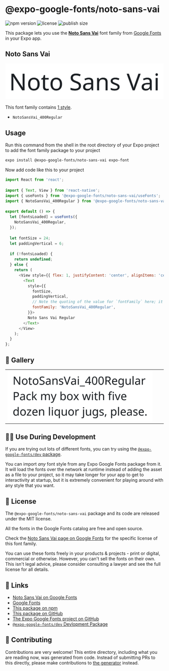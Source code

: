 # @expo-google-fonts/noto-sans-vai

![npm version](https://flat.badgen.net/npm/v/@expo-google-fonts/noto-sans-vai)
![license](https://flat.badgen.net/github/license/expo/google-fonts)
![publish size](https://flat.badgen.net/packagephobia/install/@expo-google-fonts/noto-sans-vai)

This package lets you use the [**Noto Sans Vai**](https://fonts.google.com/specimen/Noto+Sans+Vai) font family from [Google Fonts](https://fonts.google.com/) in your Expo app.

## Noto Sans Vai

![Noto Sans Vai](./font-family.png)

This font family contains [1 style](#-gallery).

- `NotoSansVai_400Regular`

## Usage

Run this command from the shell in the root directory of your Expo project to add the font family package to your project
```sh
expo install @expo-google-fonts/noto-sans-vai expo-font
```

Now add code like this to your project
```js
import React from 'react';

import { Text, View } from 'react-native';
import { useFonts } from '@expo-google-fonts/noto-sans-vai/useFonts';
import { NotoSansVai_400Regular } from '@expo-google-fonts/noto-sans-vai/400Regular';

export default () => {
  let [fontsLoaded] = useFonts({
    NotoSansVai_400Regular,
  });

  let fontSize = 24;
  let paddingVertical = 6;

  if (!fontsLoaded) {
    return undefined;
  } else {
    return (
      <View style={{ flex: 1, justifyContent: 'center', alignItems: 'center' }}>
        <Text
          style={{
            fontSize,
            paddingVertical,
            // Note the quoting of the value for `fontFamily` here; it expects a string!
            fontFamily: 'NotoSansVai_400Regular',
          }}>
          Noto Sans Vai Regular
        </Text>
      </View>
    );
  }
};

```

## 🔡 Gallery


||||
|-|-|-|
|![NotoSansVai_400Regular](.//400Regular/NotoSansVai_400Regular.ttf.png)||||


## 👩‍💻 Use During Development

If you are trying out lots of different fonts, you can try using the [`@expo-google-fonts/dev` package](https://github.com/expo/google-fonts/tree/master/font-packages/dev#readme).

You can import *any* font style from any Expo Google Fonts package from it. It will load the fonts
over the network at runtime instead of adding the asset as a file to your project, so it may take longer
for your app to get to interactivity at startup, but it is extremely convenient
for playing around with any style that you want.

## 📖 License

The `@expo-google-fonts/noto-sans-vai` package and its code are released under the MIT license.

All the fonts in the Google Fonts catalog are free and open source.

Check the [Noto Sans Vai page on Google Fonts](https://fonts.google.com/specimen/Noto+Sans+Vai) for the specific license of this font family.

You can use these fonts freely in your products & projects - print or digital, commercial or otherwise. However, you can't sell the fonts on their own. This isn't legal advice, please consider consulting a lawyer and see the full license for all details.

## 🔗 Links

- [Noto Sans Vai on Google Fonts](https://fonts.google.com/specimen/Noto+Sans+Vai)
- [Google Fonts](https://fonts.google.com/)
- [This package on npm](https://www.npmjs.com/package/@expo-google-fonts/noto-sans-vai)
- [This package on GitHub](https://github.com/expo/google-fonts/tree/master/font-packages/noto-sans-vai)
- [The Expo Google Fonts project on GitHub](https://github.com/expo/google-fonts)
- [`@expo-google-fonts/dev` Devlopment Package](https://github.com/expo/google-fonts/tree/master/font-packages/dev)

## 🤝 Contributing

Contributions are very welcome! This entire directory, including what you are reading now, was generated from code. Instead of submitting PRs to this directly, please make contributions to [the generator](https://github.com/expo/google-fonts/tree/master/packages/generator) instead.
